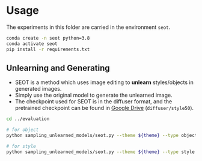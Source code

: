 # Usage

The experiments in this folder are carried in the environment `seot`. 
```bash
conda create -n seot python=3.8
conda activate seot
pip install -r requirements.txt
```


## Unlearning and Generating

- SEOT is a method which uses image editing to **unlearn** styles/objects in generated images.
- Simply use the original model to generate the unlearned image.
- The checkpoint used for SEOT is in the diffuser format, and the pretrained checkpoint can be found in [Google Drive](https://drive.google.com/drive/folders/14iztBXs-GoBFVLePC2_psP00YUMK5-cy?usp=sharing) (`diffuser/style50`).

```bash
cd ../evaluation

# for object
python sampling_unlearned_models/seot.py --theme ${theme} --type object --ckpt_path PATH_TO_COMPVIS_CKPT

# for style
python sampling_unlearned_models/seot.py --theme ${theme} --type style --ckpt_path PATH_TO_COMPVIS_CKPT
```